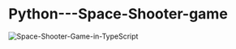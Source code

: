 # Python---Space-Shooter-game


![Space-Shooter-Game-in-TypeScript](https://user-images.githubusercontent.com/77020328/116327344-96af4780-a794-11eb-81e1-8ddf0b389ff6.png)
